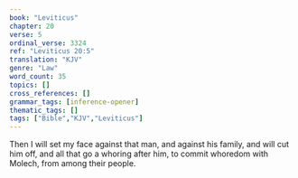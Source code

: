 ```yaml
---
book: "Leviticus"
chapter: 20
verse: 5
ordinal_verse: 3324
ref: "Leviticus 20:5"
translation: "KJV"
genre: "Law"
word_count: 35
topics: []
cross_references: []
grammar_tags: [inference-opener]
thematic_tags: []
tags: ["Bible","KJV","Leviticus"]
---
```

Then I will set my face against that man, and against his family, and will cut him off, and all that go a whoring after him, to commit whoredom with Molech, from among their people.
